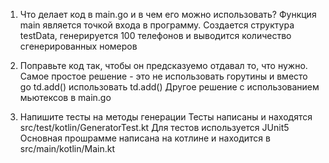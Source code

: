 1. Что делает код в main.go и в чем его можно использовать?
Функция main является точкой входа в программу. Создается структура testData, 
генерируется 100 телефонов и выводится количество сгенерированных номеров

2. Поправьте код так, чтобы он предсказуемо отдавал то, что нужно.
Самое простое решение - это не использовать горутины и вместо go td.add() использовать td.add()
Другое решение с использованием мьютексов в main.go

3. Напишите тесты на методы генерации
Тесты написаны и находятся src/test/kotlin/GeneratorTest.kt 
Для тестов используется JUnit5
Основная прошрамме написана на котлине и находится в src/main/kotlin/Main.kt